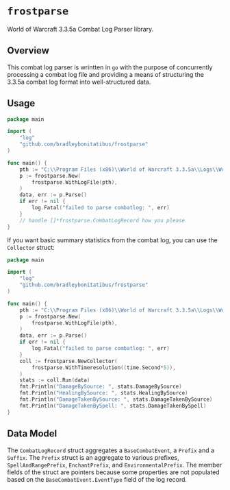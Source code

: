 # `frostparse`

World of Warcraft 3.3.5a Combat Log Parser library.

## Overview

This combat log parser is wrintten in `go` with the purpose of concurrently processing
a combat log file and providing a means of structuring the 3.3.5a combat log format
into well-structured data.

## Usage

```go
package main

import (   
    "log"
    "github.com/bradleybonitatibus/frostparse"
)

func main() {
    pth := "C:\\Program Files (x86)\\World of Warcraft 3.3.5a\\Logs\\WoWCombatLog.txt"
    p := frostparse.New(
        frostparse.WithLogFile(pth),
    )
    data, err := p.Parse()
    if err != nil {
        log.Fatal("failed to parse combatlog: ", err)
    }
    // handle []*frostparse.CombatLogRecord how you please
}
```

If you want basic summary statistics from the combat log, you can use the `Collector` struct:
```go
package main

import (   
    "log"
    "github.com/bradleybonitatibus/frostparse"
)

func main() {
    pth := "C:\\Program Files (x86)\\World of Warcraft 3.3.5a\\Logs\\WoWCombatLog.txt"
    p := frostparse.New(
        frostparse.WithLogFile(pth),
    )
    data, err := p.Parse()
    if err != nil {
        log.Fatal("failed to parse combatlog: ", err)
    }
    coll := frostparse.NewCollector(
        frostparse.WithTimeresolution((time.Second*5)),
    )
    stats := coll.Run(data)
    fmt.Println("DamageBySource: ", stats.DamageBySource)
    fmt.Println("HealingBySource: ", stats.HealingBySource)
    fmt.Println("DamageTakenBySource: ", stats.DamageTakenBySource)
    fmt.Println("DamageTakenBySpell: ", stats.DamageTakenBySpell)
}
```

## Data Model

The `CombatLogRecord` struct aggregates a `BaseCombatEvent`, a `Prefix` and a `Suffix`.
The `Prefix` struct is an aggregate to various prefixes, `SpellAndRangePrefix`, `EnchantPrefix`, and `EnvironmentalPrefix`. The member fields of the struct
are pointers because some properties are not populated based on the `BaseCombatEvent.EventType` field of the log record.
